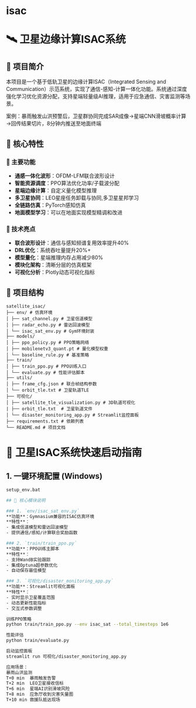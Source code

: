 # isac
# 🛰️ 卫星边缘计算ISAC系统

## 📖 项目简介

本项目是一个基于低轨卫星的边缘计算ISAC（Integrated Sensing and Communication）示范系统，实现了通信-感知-计算一体化功能。系统通过深度强化学习优化资源分配，支持星端轻量级AI推理，适用于应急通信、灾害监测等场景。

案例：暴雨触发山洪预警后，卫星群协同完成SAR成像→星端CNN滑坡概率计算→回传结果切片，8分钟内推送至地面终端
## 🎯 核心特性

### 🌟 主要功能
- **通感一体化波形**：OFDM-LFM联合波形设计
- **智能资源调度**：PPO算法优化功率/子载波分配
- **星端边缘计算**：自定义量化模型推理
- **多卫星协同**：LEO星座任务卸载与协同,多卫星星邦学习
- **全链路仿真**：PyTorch感知仿真
- **地面模型学习**：可以在地面实现模型精调和改进
### 🚀 技术亮点
- **联合波形设计**：通信与感知频谱复用效率提升40%
- **DRL优化**：系统吞吐量提升20%+
- **模型量化**：星端推理内存占用减少80%
- **模块化架构**：清晰分层的仿真框架
- **可视化分析**：Plotly动态可视化指标

## 📁 项目结构
```
satellite_isac/
├── env/ # 仿真环境
│ ├── sat_channel.py # 卫星信道模型
│ ├── radar_echo.py # 雷达回波模型
│ └── isac_sat_env.py # Gym环境封装
├── models/
│ ├── ppo_policy.py # PPO策略网络
│ ├── mobilenetv3_quant.pt # 量化模型权重
│ └── baseline_rule.py # 基准策略
├── train/
│ ├── train_ppo.py # PPO训练入口
│ └── evaluate.py # 性能评估脚本
├── utils/
│ ├── frame_cfg.json # 联合帧结构参数
│ └── orbit_tle.txt # 卫星轨道TLE
├── 可视化/
│ ├── satellite_tle_visualization.py # 3D轨道可视化
| ├── orbit_tle.txt  # 卫星轨道文件
│ └── disaster_monitoring_app.py # Streamlit监控面板
├── requirements.txt # 依赖列表
└── README.md # 项目文档

```


# 🚀 卫星ISAC系统快速启动指南

## 1. 一键环境配置 (Windows)
```bash
setup_env.bat

## 🔧 核心模块说明

### 1. `env/isac_sat_env.py`
**功能**：Gymnasium兼容的ISAC仿真环境  
**特性**：
- 集成信道模型和雷达回波模型
- 提供通信/感知/计算联合奖励函数

### 2. `train/train_ppo.py` 
**功能**：PPO训练主脚本  
**特性**：
- 支持WandB实验跟踪
- 集成Optuna超参数优化
- 自动保存最佳模型

### 3. `可视化/disaster_monitoring_app.py`
**功能**：Streamlit可视化面板  
**特性**：
- 实时显示卫星覆盖范围
- 动态更新性能指标
- 交互式参数调整

训练PPO策略
python train/train_ppo.py --env isac_sat --total_timesteps 1e6

性能评估
python train/evaluate.py 

启动监控面板
streamlit run 可视化/disaster_monitoring_app.py

应用场景：
暴雨山洪监测
T+0 min  暴雨触发告警
T+2 min  LEO卫星接收信标
T+6 min  星端AI识别滑坡风险
T+8 min  应急厅收到灾害矢量图
T+10 min 救援队抵达现场
